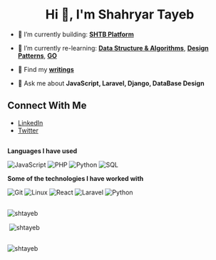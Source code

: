 

<h1 align="center">Hi 👋, I'm Shahryar Tayeb</h1>
<p align="center"> 



- 🎥 I’m currently building: [**SHTB Platform**](https://blog.shahryartayeb.com)

- 🌱 I’m currently re-learning: [**Data Structure & Algorithms**](https://github.com/shtayeb/ds-and-algorithm-with-Typescript), [**Design Patterns**](https://github.com/shtayeb/design-patterns-with-typescript), [**GO**](https://github.com/shtayeb/learning-GO)

- 🎥 Find my [**writings**](https://blog.shahryartayeb.com)


- 💬 Ask me about **JavaScript, Laravel, Django, DataBase Design**

<p></p>

## Connect With Me
- [LinkedIn](https://www.linkedin.com/in/shahryar-tayeb/)
- [Twitter](https://twitter.com/shahryar_tayeb)

##

**Languages I have used**

![JavaScript](https://img.shields.io/badge/-JavaScript-000000?style=flat&logo=javascript)
![PHP](https://img.shields.io/badge/-php-000000?style=flat&logo=php)
![Python](https://img.shields.io/badge/-Python-000000?style=flat&logo=python)
![SQL](https://img.shields.io/badge/-SQL-000000?style=flat&logo=MySQL)

**Some of the technologies I have worked with**

![Git](https://img.shields.io/badge/-Git-000000?style=flat&logo=git&logoColor=F05032)
![Linux](https://img.shields.io/badge/-Linux-000000?style=flat&logo=linux&logoColor=FCC624)
![React](https://img.shields.io/badge/-React-000000?style=flat&logo=React&logoColor=61DAFB)
![Laravel](https://img.shields.io/badge/-Laravel-000000?style=flat&logo=php)
![Python](https://img.shields.io/badge/Python-Django%20Framework-red)



##

<p align="">
<img align="center" src="https://komarev.com/ghpvc/?username=shtayeb&label=Profile%20views&color=0e75b6&style=flat" alt="shtayeb" /> </p>
</p>

<p align="">&nbsp;<img align="center" src="https://github-readme-stats.vercel.app/api?username=shtayeb&show_icons=true&locale=en" alt="shtayeb" /></p>

##

<p align=""><img align="center" src="https://github-readme-streak-stats.herokuapp.com/?user=shtayeb&" alt="shtayeb" /></p>
</p>



